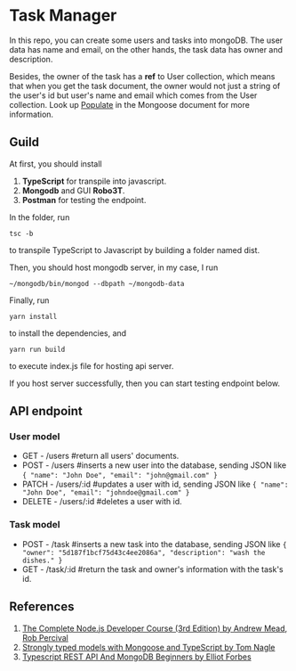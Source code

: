 # Task Manager

In this repo, you can create some users and tasks into mongoDB. The user data has name and email, on the other hands, the task data has owner and description. 

Besides, the owner of the task has a **ref** to User collection, which means that when you get the task document, the owner would not just a string of the user's id but user's name and email which comes from the User collection. Look up [Populate](https://mongoosejs.com/docs/populate.html) in the Mongoose document for more information.

## Guild

At first, you should install

1. **TypeScript** for transpile into javascript.
2. **Mongodb** and GUI **Robo3T**.
3. **Postman** for testing the endpoint.

In the folder, run

`tsc -b`

to transpile TypeScript to Javascript by building a folder named dist.

Then, you should host mongodb server, in my case, I run

`~/mongodb/bin/mongod --dbpath ~/mongodb-data`

Finally, run

`yarn install`

to install the dependencies, and

`yarn run build` 

to execute index.js file for hosting api server.

If you host server successfully, then you can start testing endpoint below.

## API endpoint

### User model

- GET - /users #return all users' documents.
- POST - /users #inserts a new user into the database, sending JSON like `{ "name": "John Doe", "email": "john@gmail.com" }`
- PATCH - /users/:id #updates a user with id, sending JSON like `{ "name": "John Doe", "email": "johndoe@gmail.com" }`
- DELETE - /users/:id #deletes a user with id.

### Task model

- POST - /task #inserts a new task into the database, sending JSON like `{ "owner": "5d187f1bcf75d43c4ee2086a", "description": "wash the dishes." }`
- GET - /task/:id #return the task and owner's information with the task's id.

## References

1. [The Complete Node.js Developer Course (3rd Edition) by Andrew Mead, Rob Percival](https://www.udemy.com/the-complete-nodejs-developer-course-2/)
2. [Strongly typed models with Mongoose and TypeScript by Tom Nagle](https://medium.com/@tomanagle/strongly-typed-models-with-mongoose-and-typescript-7bc2f7197722)
3. [Typescript REST API And MongoDB Beginners by Elliot Forbes](https://tutorialedge.net/typescript/typescript-mongodb-beginners-tutorial/)
